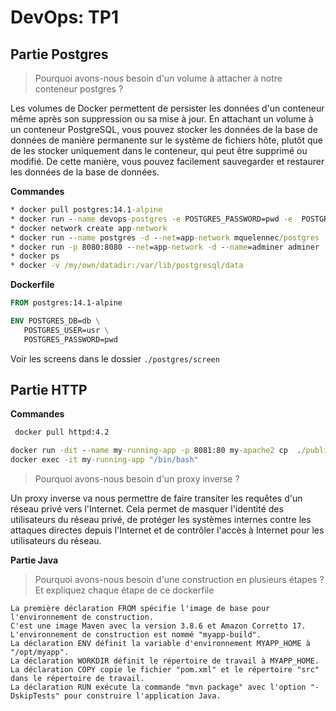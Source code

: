 # DevOps: TP1

## Partie Postgres

> Pourquoi avons-nous besoin d'un volume à attacher à notre conteneur postgres ?

Les volumes de Docker permettent de persister les données d'un conteneur même après son suppression ou sa mise à jour. En attachant un volume à un conteneur PostgreSQL, vous pouvez stocker les données de la base de données de manière permanente sur le système de fichiers hôte, plutôt que de les stocker uniquement dans le conteneur, qui peut être supprimé ou modifié. De cette manière, vous pouvez facilement sauvegarder et restaurer les données de la base de données.

**Commandes** 

```cmd
* docker pull postgres:14.1-alpine
* docker run --name devops-postgres -e POSTGRES_PASSWORD=pwd -e  POSTGRES_USER=usr -e POSTGRES_DB=db -d postgres:14.1-alpine
* docker network create app-network
* docker run --name postgres -d --net=app-network mquelennec/postgres
* docker run -p 8080:8080 --net=app-network -d --name=adminer adminer
* docker ps
* docker -v /my/own/datadir:/var/lib/postgresql/data
```
**Dockerfile**  
```Dockerfile
FROM postgres:14.1-alpine

ENV POSTGRES_DB=db \
   POSTGRES_USER=usr \
   POSTGRES_PASSWORD=pwd
```

Voir les screens dans le dossier `./postgres/screen`

## Partie HTTP

**Commandes**

```cmd
 docker pull httpd:4.2 
```
```cmd
docker run -dit --name my-running-app -p 8081:80 my-apache2 cp  ./public-html/:/usr/local/apache2/conf/httpd.conf
docker exec -it my-running-app "/bin/bash"
```

> Pourquoi avons-nous besoin d'un proxy inverse ?

Un proxy inverse va nous permettre de faire transiter les requêtes d'un réseau privé vers l'Internet. Cela permet de masquer l'identité des utilisateurs du réseau privé, de protéger les systèmes internes contre les attaques directes depuis l'Internet et de contrôler l'accès à Internet pour les utilisateurs du réseau.

**Partie Java**

> Pourquoi avons-nous besoin d'une construction en plusieurs étapes ? Et expliquez chaque étape de ce dockerfile

```
La première déclaration FROM spécifie l'image de base pour l'environnement de construction. 
C'est une image Maven avec la version 3.8.6 et Amazon Corretto 17. L'environnement de construction est nommé "myapp-build".
La déclaration ENV définit la variable d'environnement MYAPP_HOME à "/opt/myapp".
La déclaration WORKDIR définit le répertoire de travail à MYAPP_HOME.
La déclaration COPY copie le fichier "pom.xml" et le répertoire "src" dans le répertoire de travail.
La déclaration RUN exécute la commande "mvn package" avec l'option "-DskipTests" pour construire l'application Java.
```
